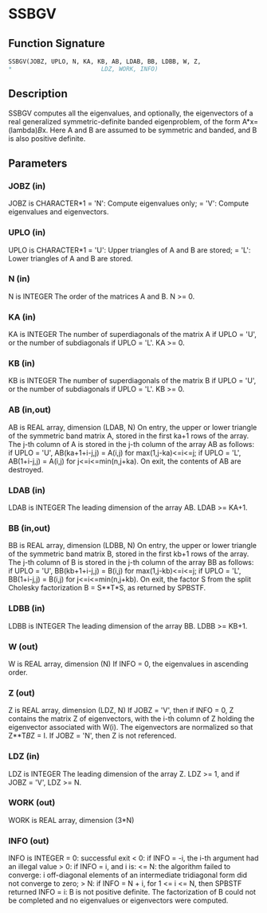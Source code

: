 # SSBGV

## Function Signature

```fortran
SSBGV(JOBZ, UPLO, N, KA, KB, AB, LDAB, BB, LDBB, W, Z,
*                         LDZ, WORK, INFO)
```

## Description


 SSBGV computes all the eigenvalues, and optionally, the eigenvectors
 of a real generalized symmetric-definite banded eigenproblem, of
 the form A*x=(lambda)*B*x. Here A and B are assumed to be symmetric
 and banded, and B is also positive definite.

## Parameters

### JOBZ (in)

JOBZ is CHARACTER*1 = 'N': Compute eigenvalues only; = 'V': Compute eigenvalues and eigenvectors.

### UPLO (in)

UPLO is CHARACTER*1 = 'U': Upper triangles of A and B are stored; = 'L': Lower triangles of A and B are stored.

### N (in)

N is INTEGER The order of the matrices A and B. N >= 0.

### KA (in)

KA is INTEGER The number of superdiagonals of the matrix A if UPLO = 'U', or the number of subdiagonals if UPLO = 'L'. KA >= 0.

### KB (in)

KB is INTEGER The number of superdiagonals of the matrix B if UPLO = 'U', or the number of subdiagonals if UPLO = 'L'. KB >= 0.

### AB (in,out)

AB is REAL array, dimension (LDAB, N) On entry, the upper or lower triangle of the symmetric band matrix A, stored in the first ka+1 rows of the array. The j-th column of A is stored in the j-th column of the array AB as follows: if UPLO = 'U', AB(ka+1+i-j,j) = A(i,j) for max(1,j-ka)<=i<=j; if UPLO = 'L', AB(1+i-j,j) = A(i,j) for j<=i<=min(n,j+ka). On exit, the contents of AB are destroyed.

### LDAB (in)

LDAB is INTEGER The leading dimension of the array AB. LDAB >= KA+1.

### BB (in,out)

BB is REAL array, dimension (LDBB, N) On entry, the upper or lower triangle of the symmetric band matrix B, stored in the first kb+1 rows of the array. The j-th column of B is stored in the j-th column of the array BB as follows: if UPLO = 'U', BB(kb+1+i-j,j) = B(i,j) for max(1,j-kb)<=i<=j; if UPLO = 'L', BB(1+i-j,j) = B(i,j) for j<=i<=min(n,j+kb). On exit, the factor S from the split Cholesky factorization B = S**T*S, as returned by SPBSTF.

### LDBB (in)

LDBB is INTEGER The leading dimension of the array BB. LDBB >= KB+1.

### W (out)

W is REAL array, dimension (N) If INFO = 0, the eigenvalues in ascending order.

### Z (out)

Z is REAL array, dimension (LDZ, N) If JOBZ = 'V', then if INFO = 0, Z contains the matrix Z of eigenvectors, with the i-th column of Z holding the eigenvector associated with W(i). The eigenvectors are normalized so that Z**T*B*Z = I. If JOBZ = 'N', then Z is not referenced.

### LDZ (in)

LDZ is INTEGER The leading dimension of the array Z. LDZ >= 1, and if JOBZ = 'V', LDZ >= N.

### WORK (out)

WORK is REAL array, dimension (3*N)

### INFO (out)

INFO is INTEGER = 0: successful exit < 0: if INFO = -i, the i-th argument had an illegal value > 0: if INFO = i, and i is: <= N: the algorithm failed to converge: i off-diagonal elements of an intermediate tridiagonal form did not converge to zero; > N: if INFO = N + i, for 1 <= i <= N, then SPBSTF returned INFO = i: B is not positive definite. The factorization of B could not be completed and no eigenvalues or eigenvectors were computed.

